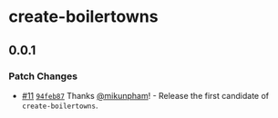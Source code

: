 # create-boilertowns

## 0.0.1

### Patch Changes

- [#11](https://github.com/boilertowns/create-boilertowns/pull/11) [`94feb87`](https://github.com/boilertowns/create-boilertowns/commit/94feb879f3e3e1af2df975e6a992387e4c6c11ec) Thanks [@mikunpham](https://github.com/mikunpham)! - Release the first candidate of `create-boilertowns`.
